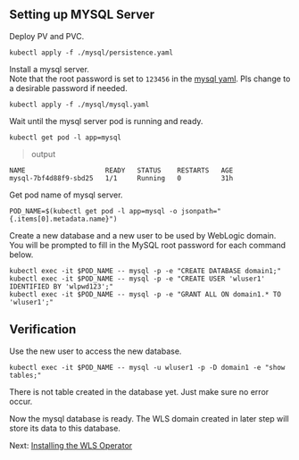 ## Setting up MYSQL Server
Deploy PV and PVC.
```
kubectl apply -f ./mysql/persistence.yaml
```
Install a mysql server.   
Note that the root password is set to `123456` in the [mysql yaml](../mysql/mysql.yaml). Pls change to a desirable password if needed.
```
kubectl apply -f ./mysql/mysql.yaml
```
Wait until the mysql server pod is running and ready.
```
kubectl get pod -l app=mysql
```
> output
```
NAME                    READY   STATUS    RESTARTS   AGE
mysql-7bf4d88f9-sbd25   1/1     Running   0          31h
```
Get pod name of mysql server.
```
POD_NAME=$(kubectl get pod -l app=mysql -o jsonpath="{.items[0].metadata.name}")
```
Create a new database and a new user to be used by WebLogic domain.  
You will be prompted to fill in the MySQL root password for each command below.
```
kubectl exec -it $POD_NAME -- mysql -p -e "CREATE DATABASE domain1;"
kubectl exec -it $POD_NAME -- mysql -p -e "CREATE USER 'wluser1' IDENTIFIED BY 'wlpwd123';"
kubectl exec -it $POD_NAME -- mysql -p -e "GRANT ALL ON domain1.* TO 'wluser1';"
```

## Verification
Use the new user to access the new database.
```
kubectl exec -it $POD_NAME -- mysql -u wluser1 -p -D domain1 -e "show tables;"
```
There is not table created in the database yet. Just make sure no error occur.

Now the mysql database is ready. The WLS domain created in later step will store its data to this database.  

Next: [Installing the WLS Operator](03-wls-operator.md)
